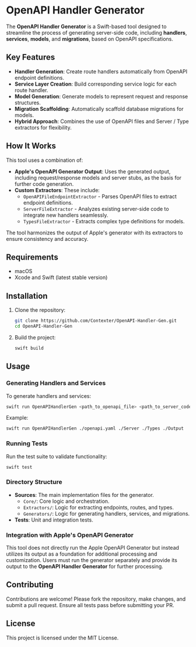 # OpenAPI Handler Generator

The **OpenAPI Handler Generator** is a Swift-based tool designed to streamline the process of generating server-side code, including **handlers**, **services**, **models**, and **migrations**, based on OpenAPI specifications.

## Key Features

- **Handler Generation**: Create route handlers automatically from OpenAPI endpoint definitions.
- **Service Layer Creation**: Build corresponding service logic for each route handler.
- **Model Generation**: Generate models to represent request and response structures.
- **Migration Scaffolding**: Automatically scaffold database migrations for models.
- **Hybrid Approach**: Combines the use of OpenAPI files and Server / Type extractors for flexibility.

## How It Works

This tool uses a combination of:
- **Apple's OpenAPI Generator Output**: Uses the generated output, including request/response models and server stubs, as the basis for further code generation.
- **Custom Extractors**: These include:
  - `OpenAPIFileEndpointExtractor` - Parses OpenAPI files to extract endpoint definitions.
  - `ServerFileExtractor` - Analyzes existing server-side code to integrate new handlers seamlessly.
  - `TypesFileExtractor` - Extracts complex type definitions for models.

The tool harmonizes the output of Apple's generator with its extractors to ensure consistency and accuracy.

## Requirements

- macOS
- Xcode and Swift (latest stable version)

## Installation

1. Clone the repository:
   ```bash
   git clone https://github.com/Contexter/OpenAPI-Handler-Gen.git
   cd OpenAPI-Handler-Gen
   ```
2. Build the project:
   ```bash
   swift build
   ```

## Usage

### Generating Handlers and Services

To generate handlers and services:
```bash
swift run OpenAPIHandlerGen <path_to_openapi_file> <path_to_server_code> <path_to_types_code> <output_path>
```

Example:
```bash
swift run OpenAPIHandlerGen ./openapi.yaml ./Server ./Types ./Output
```

### Running Tests

Run the test suite to validate functionality:
```bash
swift test
```

### Directory Structure

- **Sources**: The main implementation files for the generator.
  - `Core/`: Core logic and orchestration.
  - `Extractors/`: Logic for extracting endpoints, routes, and types.
  - `Generators/`: Logic for generating handlers, services, and migrations.
- **Tests**: Unit and integration tests.

### Integration with Apple's OpenAPI Generator

This tool does not directly run the Apple OpenAPI Generator but instead utilizes its output as a foundation for additional processing and customization. Users must run the generator separately and provide its output to the **OpenAPI Handler Generator** for further processing.

## Contributing

Contributions are welcome! Please fork the repository, make changes, and submit a pull request. Ensure all tests pass before submitting your PR.

## License

This project is licensed under the MIT License.

